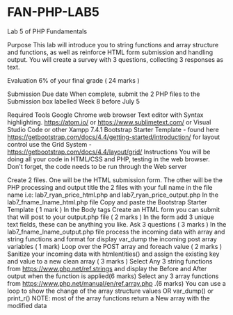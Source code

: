 # FAN-PHP-LAB5
Lab 5 of PHP Fundamentals

Purpose
This lab will introduce you to string functions and array structure and functions, as well as reinforce HTML form submission and handling output. You will create a survey with 3 questions, collecting 3 responses as text. 

Evaluation
6% of your final grade ( 24 marks )

Submission Due date
When complete, submit the 2 PHP files to the Submission box labelled Week 8 before July 5

Required Tools
Google Chrome web browser
Text editor with Syntax highlighting. https://atom.io/ or https://www.sublimetext.com/ or Visual Studio Code or other
Xampp 7.4.1
Bootstrap Starter Template - found here https://getbootstrap.com/docs/4.4/getting-started/introduction/
for layout control use the Grid System - https://getbootstrap.com/docs/4.4/layout/grid/
Instructions
You will be doing all your code in HTML/CSS and PHP, testing in the web browser. Don't forget, the code needs to be run through the Web server

Create 2 files. One will be the HTML submission form. The other will be the PHP processing and output
title the 2 files with your full name in the file name i.e: lab7_ryan_price_html.php and lab7_ryan_price_output.php
In the lab7_fname_lname_html.php file
Copy and paste the Bootstrap Starter Template ( 1 mark )
In the Body tags
Create an HTML form you can submit that will post to your output.php file ( 2 marks )
In the form add 3 unique text fields, these can be anything you like. Ask 3 questions ( 3 marks )
In the lab7_fname_lname_output.php file process the incoming data with array and string functions and format for display
var_dump the incoming post array variables ( 1 mark)
Loop over the POST array and foreach value ( 2 marks )
Sanitize your incoming data with htmlentities() and assign the existing key and value to a new clean array ( 3 marks )
Select Any 3 string functions from https://www.php.net/ref.strings and display the Before and After output when the function is applied(6 marks)
Select any 3 array functions from https://www.php.net/manual/en/ref.array.php .(6 marks)
You can use a loop to show the change of the array structure values OR var_dump() or print_r()
NOTE: most of the array functions return a New array with the modified data